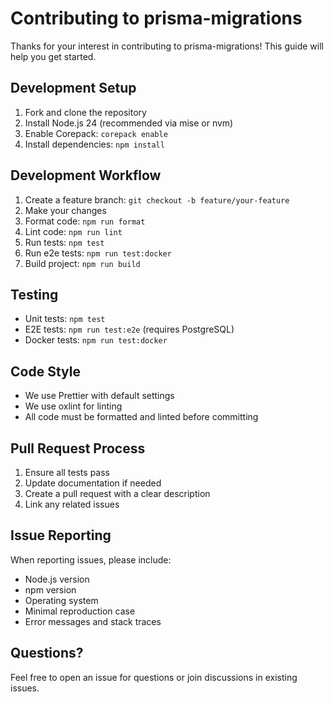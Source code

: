 # Contributing to prisma-migrations

Thanks for your interest in contributing to prisma-migrations! This guide will help you get started.

## Development Setup

1. Fork and clone the repository
2. Install Node.js 24 (recommended via mise or nvm)
3. Enable Corepack: `corepack enable`
4. Install dependencies: `npm install`

## Development Workflow

1. Create a feature branch: `git checkout -b feature/your-feature`
2. Make your changes
3. Format code: `npm run format`
4. Lint code: `npm run lint`
5. Run tests: `npm test`
6. Run e2e tests: `npm run test:docker`
7. Build project: `npm run build`

## Testing

- Unit tests: `npm test`
- E2E tests: `npm run test:e2e` (requires PostgreSQL)
- Docker tests: `npm run test:docker`

## Code Style

- We use Prettier with default settings
- We use oxlint for linting
- All code must be formatted and linted before committing

## Pull Request Process

1. Ensure all tests pass
2. Update documentation if needed
3. Create a pull request with a clear description
4. Link any related issues

## Issue Reporting

When reporting issues, please include:
- Node.js version
- npm version
- Operating system
- Minimal reproduction case
- Error messages and stack traces

## Questions?

Feel free to open an issue for questions or join discussions in existing issues.
